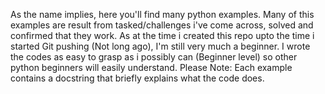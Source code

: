 As the name implies, here you'll find many python examples. 
Many of this examples are result from tasked/challenges i've come across, solved and confirmed that they work. 
As at the time i created this repo upto the time i started Git pushing (Not long ago), I'm still very much a beginner. 
I wrote the codes as easy to grasp as i possibly can (Beginner level) so other python beginners will easily understand. 
Please Note: Each example contains a docstring that briefly explains what the code does.